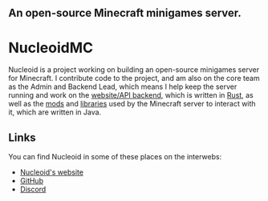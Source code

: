 An open-source Minecraft minigames server.
---
# NucleoidMC

Nucleoid is a project working on building an open-source minigames server for Minecraft. I contribute code to the project, and am also on the core team as the Admin and Backend Lead, which means I help keep the server running and work on the [website/API backend](https://github.com/NucleoidMC/nucleoid-backend), which is written in [Rust](https://rust-lang.org/), as well as the [mods](https://github.com/NucleoidMC/nucleoid-extras) and [libraries](https://github.com/NucleoidMC/plasmid) used by the Minecraft server to interact with it, which are written in Java.

## Links

You can find Nucleoid in some of these places on the interwebs:
- [Nucleoid's website](https://nucleoid.xyz/)
- [GitHub](github://NucleoidMC/)
- [Discord](https://nucleoid.xyz/discord)
